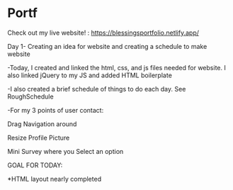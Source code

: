 # Portf
Check out my live website! : https://blessingsportfolio.netlify.app/

Day 1- Creating an idea for website and creating a schedule to make website

-Today, I created and linked the html, css, and js files needed for website. I also linked jQuery to my JS and added HTML boilerplate

-I also created a brief schedule of things to do each day. See RoughSchedule

-For my 3 points of user contact:

Drag Navigation around

Resize Profile Picture

Mini Survey where you Select an option

GOAL FOR TODAY:

*HTML layout nearly completed

